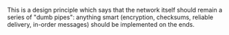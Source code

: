 This is a design principle which says that the network itself should remain a series of "dumb pipes": anything smart (encryption, checksums, reliable delivery, in-order messages) should be implemented on the ends.